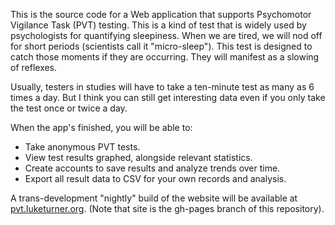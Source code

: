 This is the source code for a Web application that supports Psychomotor Vigilance Task (PVT) testing. This is a kind of
test that is widely used by psychologists for quantifying sleepiness. When we are tired, we will nod off
 for short periods (scientists call it "micro-sleep"). This test is designed to catch those moments if 
they are occurring. They will manifest as a slowing of reflexes.

Usually, testers in studies will have to take a ten-minute test as many as 6 times a day. But I think you can still get interesting 
data even if you only take the test once or twice a day.

When the app's finished, you will be able to:

 * Take anonymous PVT tests.
 * View test results graphed, alongside relevant statistics.
 * Create accounts to save results and analyze trends over time.
 * Export all result data to CSV for your own records and analysis.
 
A trans-development "nightly" build of the website will be available at [pvt.luketurner.org](http://pvt.luketurner.org). (Note that site is the
gh-pages branch of this repository).